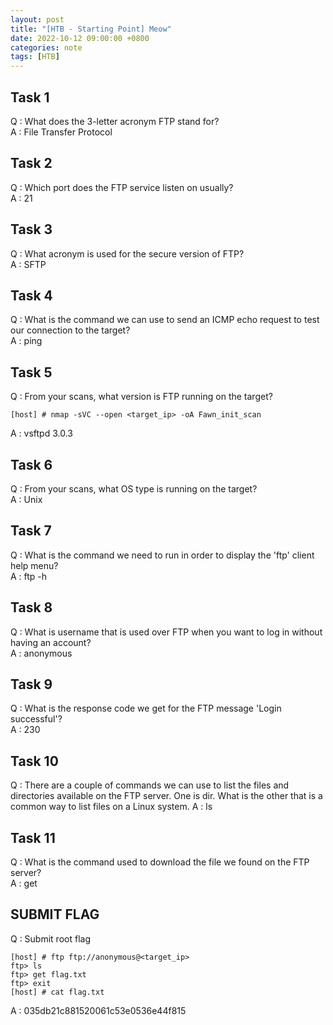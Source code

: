 ```yaml
---
layout: post
title: "[HTB - Starting Point] Meow"
date: 2022-10-12 09:00:00 +0800
categories: note
tags: [HTB]
---
```


## Task 1  
Q : What does the 3-letter acronym FTP stand for?  
A : File Transfer Protocol  

## Task 2  
Q : Which port does the FTP service listen on usually?  
A : 21  

## Task 3  
Q : What acronym is used for the secure version of FTP?  
A : SFTP

## Task 4  
Q : What is the command we can use to send an ICMP echo request to test our connection to the target?  
A : ping  

## Task 5  
Q : From your scans, what version is FTP running on the target?  
``` text
[host] # nmap -sVC --open <target_ip> -oA Fawn_init_scan
```  
A : vsftpd 3.0.3

## Task 6  
Q : From your scans, what OS type is running on the target?  
A : Unix  

## Task 7  
Q : What is the command we need to run in order to display the 'ftp' client help menu?  
A : ftp -h  

## Task 8  
Q : What is username that is used over FTP when you want to log in without having an account?  
A : anonymous  

## Task 9  
Q : What is the response code we get for the FTP message 'Login successful'?  
A : 230

## Task 10  
Q : There are a couple of commands we can use to list the files and directories available on the FTP server. One is dir. What is the other that is a common way to list files on a Linux system.
A : ls  

## Task 11  
Q : What is the command used to download the file we found on the FTP server?  
A : get  

## SUBMIT FLAG
Q : Submit root flag  
``` text
[host] # ftp ftp://anonymous@<target_ip>
ftp> ls
ftp> get flag.txt
ftp> exit
[host] # cat flag.txt
```
A : 035db21c881520061c53e0536e44f815

